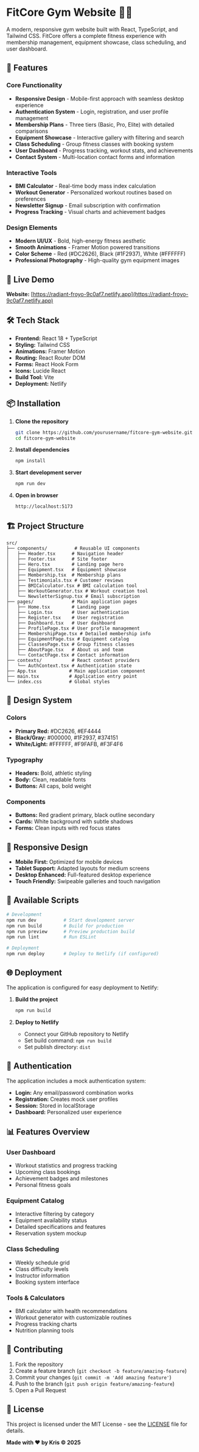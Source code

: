 # FitCore Gym Website 🏋️‍♂️

A modern, responsive gym website built with React, TypeScript, and Tailwind CSS. FitCore offers a complete fitness experience with membership management, equipment showcase, class scheduling, and user dashboard.

## 🌟 Features

### Core Functionality
- **Responsive Design** - Mobile-first approach with seamless desktop experience
- **Authentication System** - Login, registration, and user profile management
- **Membership Plans** - Three tiers (Basic, Pro, Elite) with detailed comparisons
- **Equipment Showcase** - Interactive gallery with filtering and search
- **Class Scheduling** - Group fitness classes with booking system
- **User Dashboard** - Progress tracking, workout stats, and achievements
- **Contact System** - Multi-location contact forms and information

### Interactive Tools
- **BMI Calculator** - Real-time body mass index calculation
- **Workout Generator** - Personalized workout routines based on preferences
- **Newsletter Signup** - Email subscription with confirmation
- **Progress Tracking** - Visual charts and achievement badges

### Design Elements
- **Modern UI/UX** - Bold, high-energy fitness aesthetic
- **Smooth Animations** - Framer Motion powered transitions
- **Color Scheme** - Red (#DC2626), Black (#1F2937), White (#FFFFFF)
- **Professional Photography** - High-quality gym equipment images

## 🚀 Live Demo

**Website:** [https://radiant-froyo-9c0af7.netlify.app](https://radiant-froyo-9c0af7.netlify.app)

## 🛠️ Tech Stack

- **Frontend:** React 18 + TypeScript
- **Styling:** Tailwind CSS
- **Animations:** Framer Motion
- **Routing:** React Router DOM
- **Forms:** React Hook Form
- **Icons:** Lucide React
- **Build Tool:** Vite
- **Deployment:** Netlify

## 📦 Installation

1. **Clone the repository**
   ```bash
   git clone https://github.com/yourusername/fitcore-gym-website.git
   cd fitcore-gym-website
   ```

2. **Install dependencies**
   ```bash
   npm install
   ```

3. **Start development server**
   ```bash
   npm run dev
   ```

4. **Open in browser**
   ```
   http://localhost:5173
   ```

## 🏗️ Project Structure

```
src/
├── components/          # Reusable UI components
│   ├── Header.tsx      # Navigation header
│   ├── Footer.tsx      # Site footer
│   ├── Hero.tsx        # Landing page hero
│   ├── Equipment.tsx   # Equipment showcase
│   ├── Membership.tsx  # Membership plans
│   ├── Testimonials.tsx # Customer reviews
│   ├── BMICalculator.tsx # BMI calculation tool
│   ├── WorkoutGenerator.tsx # Workout creation tool
│   └── NewsletterSignup.tsx # Email subscription
├── pages/              # Main application pages
│   ├── Home.tsx        # Landing page
│   ├── Login.tsx       # User authentication
│   ├── Register.tsx    # User registration
│   ├── Dashboard.tsx   # User dashboard
│   ├── ProfilePage.tsx # User profile management
│   ├── MembershipPage.tsx # Detailed membership info
│   ├── EquipmentPage.tsx # Equipment catalog
│   ├── ClassesPage.tsx # Group fitness classes
│   ├── AboutPage.tsx   # About us and team
│   └── ContactPage.tsx # Contact information
├── contexts/           # React context providers
│   └── AuthContext.tsx # Authentication state
├── App.tsx            # Main application component
├── main.tsx           # Application entry point
└── index.css          # Global styles
```

## 🎨 Design System

### Colors
- **Primary Red:** #DC2626, #EF4444
- **Black/Gray:** #000000, #1F2937, #374151
- **White/Light:** #FFFFFF, #F9FAFB, #F3F4F6

### Typography
- **Headers:** Bold, athletic styling
- **Body:** Clean, readable fonts
- **Buttons:** All caps, bold weight

### Components
- **Buttons:** Red gradient primary, black outline secondary
- **Cards:** White background with subtle shadows
- **Forms:** Clean inputs with red focus states

## 📱 Responsive Design

- **Mobile First:** Optimized for mobile devices
- **Tablet Support:** Adapted layouts for medium screens
- **Desktop Enhanced:** Full-featured desktop experience
- **Touch Friendly:** Swipeable galleries and touch navigation

## 🔧 Available Scripts

```bash
# Development
npm run dev          # Start development server
npm run build        # Build for production
npm run preview      # Preview production build
npm run lint         # Run ESLint

# Deployment
npm run deploy       # Deploy to Netlify (if configured)
```

## 🌐 Deployment

The application is configured for easy deployment to Netlify:

1. **Build the project**
   ```bash
   npm run build
   ```

2. **Deploy to Netlify**
   - Connect your GitHub repository to Netlify
   - Set build command: `npm run build`
   - Set publish directory: `dist`

## 🔐 Authentication

The application includes a mock authentication system:

- **Login:** Any email/password combination works
- **Registration:** Creates mock user profiles
- **Session:** Stored in localStorage
- **Dashboard:** Personalized user experience

## 📊 Features Overview

### User Dashboard
- Workout statistics and progress tracking
- Upcoming class bookings
- Achievement badges and milestones
- Personal fitness goals

### Equipment Catalog
- Interactive filtering by category
- Equipment availability status
- Detailed specifications and features
- Reservation system mockup

### Class Scheduling
- Weekly schedule grid
- Class difficulty levels
- Instructor information
- Booking system interface

### Tools & Calculators
- BMI calculator with health recommendations
- Workout generator with customizable routines
- Progress tracking charts
- Nutrition planning tools

## 🤝 Contributing

1. Fork the repository
2. Create a feature branch (`git checkout -b feature/amazing-feature`)
3. Commit your changes (`git commit -m 'Add amazing feature'`)
4. Push to the branch (`git push origin feature/amazing-feature`)
5. Open a Pull Request

## 📄 License

This project is licensed under the MIT License - see the [LICENSE](LICENSE) file for details.

**Made with ❤️ by Kris © 2025**